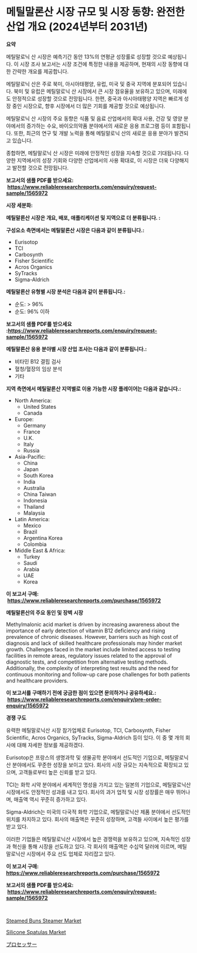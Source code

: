 <p><h1>메틸말론산 시장 규모 및 시장 동향: 완전한 산업 개요 (2024년부터 2031년)</h1></p><p><strong>요약</strong></p>
<p><p>메틸말로닉 산 시장은 예측기간 동안 13%의 연평균 성장률로 성장할 것으로 예상됩니다. 이 시장 조사 보고서는 시장 조건에 특정한 내용을 제공하며, 현재의 시장 동향에 대한 간략한 개요를 제공합니다. </p><p>메틸말로닉 산은 주로 북미, 아시아태평양, 유럽, 미국 및 중국 지역에 분포되어 있습니다. 북미 및 유럽은 메틸말로닉 산 시장에서 큰 시장 점유율을 보유하고 있으며, 미래에도 안정적으로 성장할 것으로 전망됩니다. 한편, 중국과 아시아태평양 지역은 빠르게 성장 중인 시장으로, 향후 시장에서 더 많은 기회를 제공할 것으로 예상됩니다.</p><p>메틸말로닉 산 시장의 주요 동향은 식품 및 음료 산업에서의 확대 사용, 건강 및 영양 분야에서의 증가하는 수요, 바이오의약품 분야에서의 새로운 응용 프로그램 등이 포함됩니다. 또한, 최근의 연구 및 개발 노력을 통해 메틸말로닉 산의 새로운 응용 분야가 발견되고 있습니다.</p><p>종합하면, 메틸말로닉 산 시장은 미래에 안정적인 성장을 지속할 것으로 기대됩니다. 다양한 지역에서의 성장 기회와 다양한 산업에서의 사용 확대로, 이 시장은 더욱 다양해지고 발전할 것으로 전망됩니다.</p></p>
<p><strong>보고서의 샘플 PDF를 받으세요: &nbsp;<a href="https://www.reliableresearchreports.com/enquiry/request-sample/1565972">https://www.reliableresearchreports.com/enquiry/request-sample/1565972</a></strong></p>
<p><strong>시장 세분화:</strong></p>
<p><strong> 메틸말론산 시장은 개요, 배포, 애플리케이션 및 지역으로 더 분류됩니다. :</strong></p>
<p><strong>구성요소 측면에서는 메틸말론산 시장은 다음과 같이 분류됩니다.:</strong></p>
<p><ul><li>Eurisotop</li><li>TCI</li><li>Carbosynth</li><li>Fisher Scientific</li><li>Acros Organics</li><li>SyTracks</li><li>Sigma-Aldrich</li></ul></p>
<p><strong> 메틸말론산 유형별 시장 분석은 다음과 같이 분류됩니다.:</strong></p>
<p><ul><li>순도: > 96%</li><li>순도: 96% 이하</li></ul></p>
<p><strong>보고서의 샘플 PDF를 받으세요 :<a href="https://www.reliableresearchreports.com/enquiry/request-sample/1565972">https://www.reliableresearchreports.com/enquiry/request-sample/1565972</a></strong></p>
<p><strong> 메틸말론산 응용 분야별 시장 산업 조사는 다음과 같이 분류됩니다.:</strong></p>
<p><ul><li>비타민 B12 결핍 검사</li><li>혈청/혈장의 임상 분석</li><li>기타</li></ul></p>
<p><strong>지역 측면에서 메틸말론산 지역별로 이용 가능한 시장 플레이어는 다음과 같습니다.:</strong></p>
<p><ul>
    <li>
        North America:
        <ul>
            <li>United States</li>
            <li>Canada</li>
        </ul>
    </li>
    <li>
        Europe:
        <ul>
            <li>Germany</li>
            <li>France</li>
            <li>U.K.</li>
            <li>Italy</li>
            <li>Russia</li>
        </ul>
    </li>
    <li>
        Asia-Pacific:
        <ul>
            <li>China</li>
            <li>Japan</li>
            <li>South Korea</li>
            <li>India</li>
            <li>Australia</li>
            <li>China Taiwan</li>
            <li>Indonesia</li>
            <li>Thailand</li>
            <li>Malaysia</li>
        </ul>
    </li>
    <li>
        Latin America:
        <ul>
            <li>Mexico</li>
            <li>Brazil</li>
            <li>Argentina Korea</li>
            <li>Colombia</li>
        </ul>
    </li>
    <li>
        Middle East & Africa:
        <ul>
            <li>Turkey</li>
            <li>Saudi</li>
            <li>Arabia</li>
            <li>UAE</li>
            <li>Korea</li>
        </ul>
    </li>
    </ul></p>
<p><strong>이 보고서 구매: &nbsp;<a href="https://www.reliableresearchreports.com/purchase/1565972">https://www.reliableresearchreports.com/purchase/1565972</a></strong></p>
<p><strong>메틸말론산의 주요 동인 및 장벽 시장</strong></p>
<p><p>Methylmalonic acid market is driven by increasing awareness about the importance of early detection of vitamin B12 deficiency and rising prevalence of chronic diseases. However, barriers such as high cost of diagnosis and lack of skilled healthcare professionals may hinder market growth. Challenges faced in the market include limited access to testing facilities in remote areas, regulatory issues related to the approval of diagnostic tests, and competition from alternative testing methods. Additionally, the complexity of interpreting test results and the need for continuous monitoring and follow-up care pose challenges for both patients and healthcare providers.</p></p>
<p><strong>이 보고서를 구매하기 전에 궁금한 점이 있으면 문의하거나 공유하세요.: &nbsp;<a href="https://www.reliableresearchreports.com/enquiry/pre-order-enquiry/1565972">https://www.reliableresearchreports.com/enquiry/pre-order-enquiry/1565972</a></strong></p>
<p><strong>경쟁 구도</strong></p>
<p><p>유력한 메틸말로닉산 시장 참가업체로 Eurisotop, TCI, Carbosynth, Fisher Scientific, Acros Organics, SyTracks, Sigma-Aldrich 등이 있다. 이 중 몇 개의 회사에 대해 자세한 정보를 제공하겠다. </p><p>Eurisotop은 프랑스의 생명과학 및 생물공학 분야에서 선도적인 기업으로, 메틸말로닉산 분야에서도 꾸준한 성장을 보이고 있다. 회사의 시장 규모는 지속적으로 확장되고 있으며, 고객들로부터 높은 신뢰를 받고 있다. </p><p>TCI는 화학 시약 분야에서 세계적인 명성을 가지고 있는 일본의 기업으로, 메틸말로닉산 시장에서도 안정적인 성과를 내고 있다. 회사의 과거 업적 및 시장 성장률은 매우 뛰어나며, 매출액 역시 꾸준히 증가하고 있다. </p><p>Sigma-Aldrich는 미국의 다국적 화학 기업으로, 메틸말로닉산 제품 분야에서 선도적인 위치를 차지하고 있다. 회사의 매출액은 꾸준히 성장하며, 고객들 사이에서 높은 평가를 받고 있다. </p><p>이러한 기업들은 메틸말로닉산 시장에서 높은 경쟁력을 보유하고 있으며, 지속적인 성장과 혁신을 통해 시장을 선도하고 있다. 각 회사의 매출액은 수십억 달러에 이르며, 메틸말로닉산 시장에서 주요 선도 업체로 자리잡고 있다.</p></p>
<p><strong>이 보고서 구매: &nbsp; <a href="https://www.reliableresearchreports.com/purchase/1565972">https://www.reliableresearchreports.com/purchase/1565972</a></strong></p>
<p><strong>보고서의 샘플 PDF를 받으세요: &nbsp;<a href="https://www.reliableresearchreports.com/enquiry/request-sample/1565972">https://www.reliableresearchreports.com/enquiry/request-sample/1565972</a></strong><strong></strong></p>
<p>&nbsp;</p>
<p><p><a href="https://github.com/jerrycopelandthomaswsqd8q/Market-Research-Report-List-1/blob/main/steamed-buns-steamer-market.md">Steamed Buns Steamer Market</a></p><p><a href="https://github.com/brenzgnarento/Market-Research-Report-List-1/blob/main/silicone-spatulas-market.md">Silicone Spatulas Market</a></p><p><a href="https://github.com/Sophiaard2003/Market-Research-Report-List-1/blob/main/60150006298.md">プロセッサー</a></p></p>